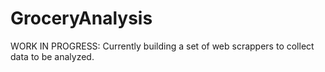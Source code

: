 # GroceryAnalysis

WORK IN PROGRESS: Currently building a set of web scrappers to collect data to be analyzed.
